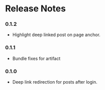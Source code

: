 # Release Notes

### 0.1.2
* Highlight deep linked post on page anchor.

### 0.1.1
* Bundle fixes for artifact

### 0.1.0
* Deep link redirection for posts after login.
